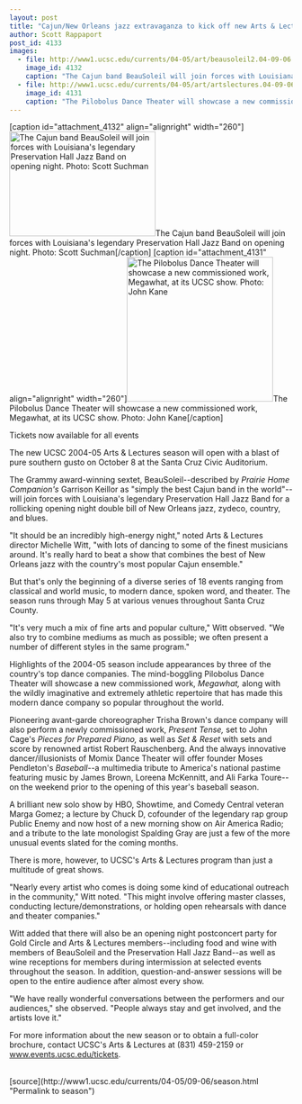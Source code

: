 ```yaml
---
layout: post
title: "Cajun/New Orleans jazz extravaganza to kick off new Arts & Lectures season"
author: Scott Rappaport
post_id: 4133
images:
  - file: http://www1.ucsc.edu/currents/04-05/art/beausoleil2.04-09-06.jpg
    image_id: 4132
    caption: "The Cajun band BeauSoleil will join forces with Louisiana's legendary Preservation Hall Jazz Band on opening night. Photo: Scott Suchman"
  - file: http://www1.ucsc.edu/currents/04-05/art/artslectures.04-09-06.jpg
    image_id: 4131
    caption: "The Pilobolus Dance Theater will showcase a new commissioned work, Megawhat, at its UCSC show. Photo: John Kane"
---
```


[caption id="attachment_4132" align="alignright" width="260"]<a href="http://localhost/mysite/wp-content/uploads/2004/09/beausoleil2.04-09-06.jpg"><img class="size-full wp-image-4132" src="http://localhost/mysite/wp-content/uploads/2004/09/beausoleil2.04-09-06.jpg" alt="The Cajun band BeauSoleil will join forces with Louisiana's legendary Preservation Hall Jazz Band on opening night. Photo: Scott Suchman" width="260" height="186" /></a>The Cajun band BeauSoleil will join forces with Louisiana's legendary Preservation Hall Jazz Band on opening night. Photo: Scott Suchman[/caption]
[caption id="attachment_4131" align="alignright" width="260"]<a href="http://localhost/mysite/wp-content/uploads/2004/09/artslectures.04-09-06.jpg"><img class="size-full wp-image-4131" src="http://localhost/mysite/wp-content/uploads/2004/09/artslectures.04-09-06.jpg" alt="The Pilobolus Dance Theater will showcase a new commissioned work, Megawhat, at its UCSC show. Photo: John Kane" width="260" height="257" /></a>The Pilobolus Dance Theater will showcase a new commissioned work, Megawhat, at its UCSC show. Photo: John Kane[/caption]
<p class="sectionheadblack">
  Tickets now available for all events
</p>
<p>
  The new UCSC 2004-05 Arts &amp; Lectures season will open with a blast of pure southern gusto on October 8 at the Santa Cruz Civic Auditorium.
</p>
<p>
  The Grammy award-winning sextet, BeauSoleil--described by <i>Prairie Home Companion's</i> Garrison Keillor as "simply the best Cajun band in the world"--will join forces with Louisiana's legendary Preservation Hall Jazz Band for a rollicking opening night double bill of New Orleans jazz, zydeco, country, and blues.<br>
</p>
<p>
  "It should be an incredibly high-energy night," noted Arts &amp; Lectures director Michelle Witt, "with lots of dancing to some of the finest musicians around. It's really hard to beat a show that combines the best of New Orleans jazz with the country's most popular Cajun ensemble."<br>
</p>
<p>
  But that's only the beginning of a diverse series of 18 events ranging from classical and world music, to modern dance, spoken word, and theater. The season runs through May 5 at various venues throughout Santa Cruz County.<br>
</p>
<p>
  "It's very much a mix of fine arts and popular culture," Witt observed. "We also try to combine mediums as much as possible; we often present a number of different styles in the same program."<br>
</p>
<p>
  Highlights of the 2004-05 season include appearances by three of the country's top dance companies. The mind-boggling Pilobolus Dance Theater will showcase a new commissioned work, <i>Megawhat,</i> along with the wildly imaginative and extremely athletic repertoire that has made this modern dance company so popular throughout the world.<br>
</p>
<p>
  Pioneering avant-garde choreographer Trisha Brown's dance company will also perform a newly commissioned work, <i>Present Tense,</i> set to John Cage's <i>Pieces for Prepared Piano,</i> as well as <i>Set &amp; Reset</i> with sets and score by renowned artist Robert Rauschenberg. And the always innovative dancer/illusionists of Momix Dance Theater will offer founder Moses Pendleton's <i>Baseball</i>--a multimedia tribute to America's national pastime featuring music by James Brown, Loreena McKennitt, and Ali Farka Toure--on the weekend prior to the opening of this year's baseball season.<br>
</p>
<p>
  A brilliant new solo show by HBO, Showtime, and Comedy Central veteran Marga Gomez; a lecture by Chuck D, cofounder of the legendary rap group Public Enemy and now host of a new morning show on Air America Radio; and a tribute to the late monologist Spalding Gray are just a few of the more unusual events slated for the coming months.<br>
</p>
<p>
  There is more, however, to UCSC's Arts &amp; Lectures program than just a multitude of great shows.<br>
</p>
<p>
  "Nearly every artist who comes is doing some kind of educational outreach in the community," Witt noted. "This might involve offering master classes, conducting lecture/demonstrations, or holding open rehearsals with dance and theater companies."<br>
</p>
<p>
  Witt added that there will also be an opening night postconcert party for Gold Circle and Arts &amp; Lectures members--including food and wine with members of BeauSoleil and the Preservation Hall Jazz Band--as well as wine receptions for members during intermission at selected events throughout the season. In addition, question-and-answer sessions will be open to the entire audience after almost every show.<br>
</p>
<p>
  "We have really wonderful conversations between the performers and our audiences," she observed. "People always stay and get involved, and the artists love it."<br>
</p>
<p>
  For more information about the new season or to obtain a full-color brochure, contact UCSC's Arts &amp; Lectures at (831) 459-2159 or <a href="http://www.events.ucsc.edu/tickets">www.events.ucsc.edu/tickets</a>.<br>
  <br>
</p>
[source](http://www1.ucsc.edu/currents/04-05/09-06/season.html "Permalink to season")
